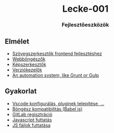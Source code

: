 <h1 align="center" style="border-bottom: none;"> Lecke-001</h1>
<h3 align="center">Fejlesztőeszközök</h3>

## Elmélet

- [Szövegszerkesztők frontend fejlesztéshez](./elm001/)
- [Webböngészők](./elm002/)
- [Képszerkesztők](./elm003/)
- [Verziókezelők](./elm004/)
- [An automation system, like Grunt or Gulp](./elm005/)


## Gyakorlat

- [Vscode konfigurálás, pluginek telepítése, ...](./gyak001/)
- [Böngész kompatibilitás (Babel js)](./gyak002/)
- [GitLab regisztráció](./gyak003/)
- [Javascript futtatás](./gyak004/)
- [JS fájlok futtatása](./gyak005/)